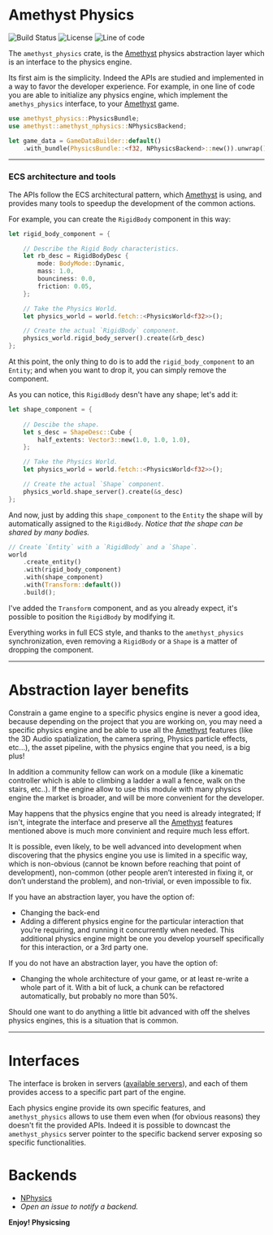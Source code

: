 # Amethyst Physics

![Build Status] ![License] ![Line of code]

[Build Status]: https://travis-ci.com/AndreaCatania/amethyst_physics.svg?branch=master
[License]: https://img.shields.io/badge/License-MIT-green.svg
[Line of code]: https://tokei.rs/b1/github/andreacatania/amethyst_physics?category=code

The `amethyst_physics` crate, is the [Amethyst] physics abstraction layer which is an interface to the physics engine.

Its first aim is the simplicity. Indeed the APIs are studied and implemented in a way to favor the developer experience. For example, in one line of code you are able to initialize any physics engine, which implement the `amethys_physics` interface, to your [Amethyst] game.

```rust
use amethyst_physics::PhysicsBundle;
use amethyst::amethyst_nphysics::NPhysicsBackend;

let game_data = GameDataBuilder::default()
    .with_bundle(PhysicsBundle::<f32, NPhysicsBackend>::new()).unwrap()
```

---

### ECS architecture and tools
The APIs follow the ECS architectural pattern, which [Amethyst] is using, and provides many tools to speedup the development of the common actions.

For example, you can create the `RigidBody` component in this way:

```rust
let rigid_body_component = {

    // Describe the Rigid Body characteristics.
    let rb_desc = RigidBodyDesc {
        mode: BodyMode::Dynamic,
        mass: 1.0,
        bounciness: 0.0,
        friction: 0.05,
    };

    // Take the Physics World.
    let physics_world = world.fetch::<PhysicsWorld<f32>>();

    // Create the actual `RigidBody` component.
    physics_world.rigid_body_server().create(&rb_desc)
};
```

At this point, the only thing to do is to add the `rigid_body_component` to an `Entity`; and when you want to drop it, you can simply remove the component.

As you can notice, this `RigidBody` desn't have any shape; let's add it:

```rust
let shape_component = {
    
    // Descibe the shape.
    let s_desc = ShapeDesc::Cube {
        half_extents: Vector3::new(1.0, 1.0, 1.0),
    };

    // Take the Physics World.
    let physics_world = world.fetch::<PhysicsWorld<f32>>();

    // Create the actual `Shape` component.
    physics_world.shape_server().create(&s_desc)
};
```

And now, just by adding this `shape_component` to the `Entity` the shape will by automatically assigned to the `RigidBody`.
_Notice that the shape can be shared by many bodies._

```rust
// Create `Entity` with a `RigidBody` and a `Shape`.
world
    .create_entity()
    .with(rigid_body_component)
    .with(shape_component)
    .with(Transform::default())
    .build();
```

I've added the `Transform` component, and as you already expect, it's possible to position the `RigidBody` by modifying it.

Everything works in full ECS style, and thanks to the `amethyst_physics` synchronization, even removing a `RigidBody` or a `Shape` is a matter of dropping the component.

---

# Abstraction layer benefits

Constrain a game engine to a specific physics engine is never a good idea, because depending on the project that you are working on, you may need a specific physics engine and be able to use all the [Amethyst] features (like the 3D Audio spatialization, the camera spring, Physics particle effects, etc...), the asset pipeline, with the physics engine that you need, is a big plus!

In addition a community fellow can work on a module (like a kinematic controller which is able to climbing a ladder a wall a fence, walk on the stairs, etc..).
If the engine allow to use this module with many physics engine the market is broader, and will be more convenient for the developer.

May happens that the physics engine that you need is already integrated; If isn't, integrate the interface and preserve all the [Amethyst] features mentioned above is much more convinient and require much less effort.

It is possible, even likely, to be well advanced into development when discovering that the physics engine you use is limited in a specific way, which is non-obvious (cannot be known before reaching that point of development), non-common (other people aren’t interested in fixing it, or don’t understand the problem), and non-trivial, or even impossible to fix.

If you have an abstraction layer, you have the option of:
- Changing the back-end
- Adding a different physics engine for the particular interaction that you’re requiring, and running it concurrently when needed. This additional physics engine might be one you develop yourself specifically for this interaction, or a 3rd party one.

If you do not have an abstraction layer, you have the option of:
- Changing the whole architecture of your game, or at least re-write a whole part of it. With a bit of luck, a chunk can be refactored automatically, but probably no more than 50%.

Should one want to do anything a little bit advanced with off the shelves physics engines, this is a situation that is common.

---

# Interfaces

The interface is broken in servers ([available servers](./src/servers/)), and each of them provides access to a specific part part of the engine.

Each physics engine provide its own specific features, and `amethyst_physics` allows to use them even when (for obvious reasons) they doesn't fit the provided APIs.
Indeed it is possible to downcast the `amethyst_physics` server pointer to the specific backend server exposing so specific functionalities.

# Backends

- [NPhysics](https://github.com/AndreaCatania/amethyst_nphysics)
- _Open an issue to notify a backend._

**Enjoy! Physicsing**

[Amethyst]: https://github.com/amethyst/amethyst
[PhysicsBackend]: ./src/trait.PhysicsBackend.html
[PhysicsBundle]: ./src/struct.PhysicsBundle.html

